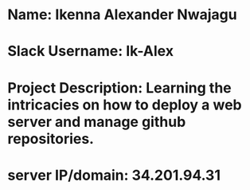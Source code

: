 # Name: Ikenna Alexander Nwajagu
# Slack Username: Ik-Alex
# Project Description: Learning the intricacies on how to deploy a web server and manage github repositories.
# server IP/domain: 34.201.94.31
